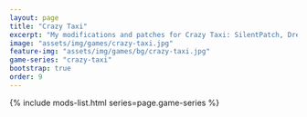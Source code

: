 ```yaml
---
layout: page
title: "Crazy Taxi"
excerpt: "My modifications and patches for Crazy Taxi: SilentPatch, Dreamcast Restoration 2.0."
image: "assets/img/games/crazy-taxi.jpg"
feature-img: "assets/img/games/bg/crazy-taxi.jpg"
game-series: "crazy-taxi"
bootstrap: true
order: 9
---
```


{% include mods-list.html series=page.game-series %}